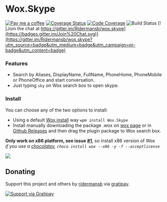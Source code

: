 
# Wox.Skype

[![Pay me a coffee](http://img.shields.io/gratipay/ridermansb.svg)](http://bit.ly/1MTgIvN)
[![Coverage Status](https://coveralls.io/repos/Ridermansb/wox.skype/badge.svg)](https://coveralls.io/r/Ridermansb/wox.skype)
[![Code Coverage](https://img.shields.io/badge/coverage-code-brightgreen.svg)](http://bit.ly/1Ja4Hws)
![Build Status](https://ci.appveyor.com/api/projects/status/github/Ridermansb/wox.skype)
[![Join the chat at https://gitter.im/Ridermansb/wox.skype](https://badges.gitter.im/Join%20Chat.svg)](https://gitter.im/Ridermansb/wox.skype?utm_source=badge&utm_medium=badge&utm_campaign=pr-badge&utm_content=badge)

### Features

 * Search by Aliases, DisplayName, FullName, PhoneHome, PhoneMobile or PhoneOffice and start conversation.
 * Just typing `sky` on Wox search box to open skype.


### Install
You can choose any of the two options to install:

 * Using a default [Wox install](https://www.getwox.com/plugin/27) way `wpm install Wox.Skype`
 * Install manually downloading the package .wox on [wox page](https://www.getwox.com/plugin/27) or in [Github Releases](https://github.com/Ridermansb/wox.skype/releases) and then drag the plugin package to Wox search box.


**Only work on x86 platform, see issue [#1](https://github.com/Ridermansb/wox.skype/issues/1)**, so install x86 version of Wox  
*if you use a [chocolatey](https://chocolatey.org/), `choco install wox --x86 -y -f --acceptlicense`*

![](http://i.imgur.com/1NUoAdz.gif)
 

## Donating

Support this project and others by [ridermansb](https://gratipay.com/ridermansb/) via [gratipay](https://gratipay.com/ridermansb/).

[![Support via Gratipay](https://cdn.rawgit.com/gratipay/gratipay-badge/2.3.0/dist/gratipay.png)](https://gratipay.com/ridermansb/)
